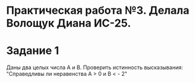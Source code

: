 # Практическая работа №3. Делала Волощук Диана ИС-25.
# Задание 1
Даны два целых числа А и В. Проверить истинность высказывания: "Справедливы ли неравенства А > 0 и В < - 2" 
